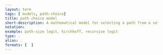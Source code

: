 ```yaml
---
layout: term
tags: [ models, path-choice]
title: path choice model
short-description: A mathematical model for selecting a path from a set of feasible choices.  Examples include the recursive logit model, path-size logit model, Kirchhoff model.
notation:
example: path-size logit, kirchhoff, recursive logit
type: .
alias: .
formats: [  ]
---
```


